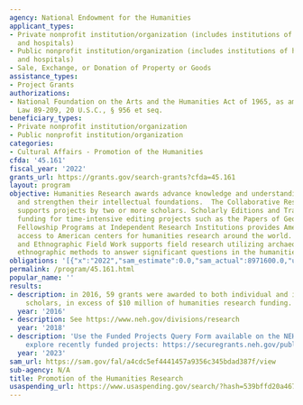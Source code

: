 ```yaml
---
agency: National Endowment for the Humanities
applicant_types:
- Private nonprofit institution/organization (includes institutions of higher education
  and hospitals)
- Public nonprofit institution/organization (includes institutions of higher education
  and hospitals)
- Sale, Exchange, or Donation of Property or Goods
assistance_types:
- Project Grants
authorizations:
- National Foundation on the Arts and the Humanities Act of 1965, as amended, Public
  Law 89-209, 20 U.S.C., § 956 et seq.
beneficiary_types:
- Private nonprofit institution/organization
- Public nonprofit institution/organization
categories:
- Cultural Affairs - Promotion of the Humanities
cfda: '45.161'
fiscal_year: '2022'
grants_url: https://grants.gov/search-grants?cfda=45.161
layout: program
objective: Humanities Research awards advance knowledge and understanding of the humanities
  and strengthen their intellectual foundations.  The Collaborative Research program
  supports projects by two or more scholars. Scholarly Editions and Translations provides
  funding for time-intensive editing projects such as the Papers of George Washington.
  Fellowship Programs at Independent Research Institutions provides American scholars
  access to American centers for humanities research around the world. Archaeological
  and Ethnographic Field Work supports field research utilizing archaeological and/or
  ethnographic methods to answer significant questions in the humanities.
obligations: '[{"x":"2022","sam_estimate":0.0,"sam_actual":8971600.0,"usa_spending_actual":10882668.47},{"x":"2023","sam_estimate":10807000.0,"sam_actual":0.0,"usa_spending_actual":11745594.08},{"x":"2024","sam_estimate":10225000.0,"sam_actual":0.0,"usa_spending_actual":12060688.55}]'
permalink: /program/45.161.html
popular_name: ''
results:
- description: in 2016, 59 grants were awarded to both individual and institutional
    scholars, in excess of $10 million of humanities research funding.
  year: '2016'
- description: See https://www.neh.gov/divisions/research
  year: '2018'
- description: 'Use the Funded Projects Query Form available on the NEH website to
    explore recently funded projects: https://securegrants.neh.gov/publicquery/'
  year: '2023'
sam_url: https://sam.gov/fal/a4cdc5ef4441457a9356c345bdad387f/view
sub-agency: N/A
title: Promotion of the Humanities Research
usaspending_url: https://www.usaspending.gov/search/?hash=539bffd20a4674f056053b34d859c328
---
```

